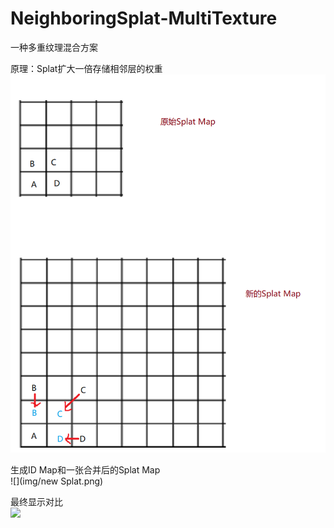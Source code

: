# NeighboringSplat-MultiTexture
一种多重纹理混合方案

原理：Splat扩大一倍存储相邻层的权重
![](img/Splat.png)

生成ID Map和一张合并后的Splat Map    
![](img/new Splat.png)

最终显示对比    
![](final.png)
